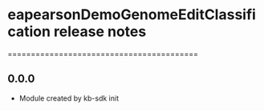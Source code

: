 # eapearsonDemoGenomeEditClassification release notes
=========================================

0.0.0
-----
* Module created by kb-sdk init
